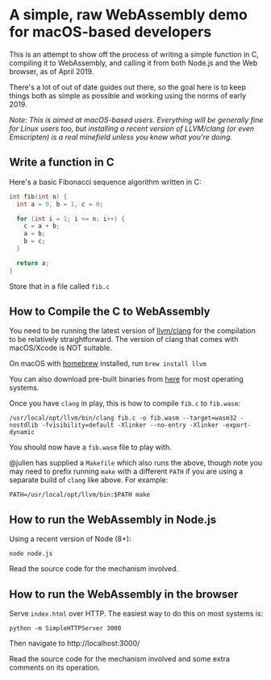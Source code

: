 # A simple, raw WebAssembly demo for macOS-based developers

This is an attempt to show off the process of writing a simple function in C, compiling it to WebAssembly, and calling it from both Node.js and the Web browser, as of April 2019.

There's a lot of out of date guides out there, so the goal here is to keep things both as simple as possible and working using the norms of early 2019.

*Note: This is aimed at macOS-based users. Everything will be generally fine for Linux users too, but installing a recent version of LLVM/clang (or even Emscripten) is a real minefield unless you know what you're doing.*

## Write a function in C

Here's a basic Fibonacci sequence algorithm written in C:

```c
int fib(int n) {
  int a = 0, b = 1, c = 0;

  for (int i = 1; i <= n; i++) {
    c = a + b;
    a = b;
    b = c;
  }

  return a;
}
```

Store that in a file called `fib.c`

## How to Compile the C to WebAssembly

You need to be running the latest version of [llvm/clang](https://llvm.org/) for the compilation to be relatively straightforward. The version of clang that comes with macOS/Xcode is NOT suitable.

On macOS with [homebrew](https://brew.sh/) installed, run `brew install llvm`

You can also download pre-built binaries from [here](http://releases.llvm.org/download.html) for most operating systems.

Once you have `clang` in play, this is how to compile `fib.c` to `fib.wasm`:

```
/usr/local/opt/llvm/bin/clang fib.c -o fib.wasm --target=wasm32 -nostdlib -fvisibility=default -Xlinker --no-entry -Xlinker -export-dynamic
```

You should now have a `fib.wasm` file to play with.

@julien has supplied a `Makefile` which also runs the above, though note you may need to prefix running `make` with a different `PATH` if you are using a separate build of `clang` like above. For example:

```
PATH=/usr/local/opt/llvm/bin:$PATH make
```

## How to run the WebAssembly in Node.js

Using a recent version of Node (8+):

```
node node.js
```

Read the source code for the mechanism involved.

## How to run the WebAssembly in the browser

Serve `index.html` over HTTP. The easiest way to do this on most systems is:

```
python -m SimpleHTTPServer 3000
```

Then navigate to http://localhost:3000/

Read the source code for the mechanism involved and some extra comments on its operation.
